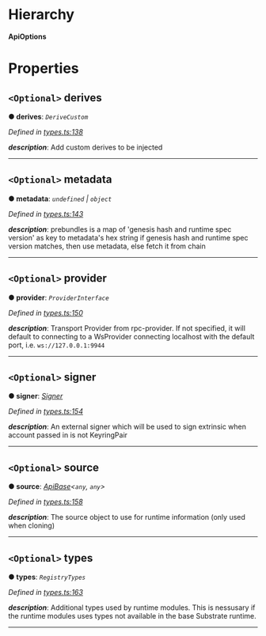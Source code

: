 

# Hierarchy

**ApiOptions**

# Properties

<a id="derives"></a>

## `<Optional>` derives

**● derives**: *`DeriveCustom`*

*Defined in [types.ts:138](https://github.com/polkadot-js/api/blob/f8f05ba/packages/api/src/types.ts#L138)*

*__description__*: Add custom derives to be injected

___
<a id="metadata"></a>

## `<Optional>` metadata

**● metadata**: *`undefined` \| `object`*

*Defined in [types.ts:143](https://github.com/polkadot-js/api/blob/f8f05ba/packages/api/src/types.ts#L143)*

*__description__*: prebundles is a map of 'genesis hash and runtime spec version' as key to metadata's hex string if genesis hash and runtime spec version matches, then use metadata, else fetch it from chain

___
<a id="provider"></a>

## `<Optional>` provider

**● provider**: *`ProviderInterface`*

*Defined in [types.ts:150](https://github.com/polkadot-js/api/blob/f8f05ba/packages/api/src/types.ts#L150)*

*__description__*: Transport Provider from rpc-provider. If not specified, it will default to connecting to a WsProvider connecting localhost with the default port, i.e. `ws://127.0.0.1:9944`

___
<a id="signer"></a>

## `<Optional>` signer

**● signer**: *[Signer](_types_.signer.md)*

*Defined in [types.ts:154](https://github.com/polkadot-js/api/blob/f8f05ba/packages/api/src/types.ts#L154)*

*__description__*: An external signer which will be used to sign extrinsic when account passed in is not KeyringPair

___
<a id="source"></a>

## `<Optional>` source

**● source**: *[ApiBase](../classes/_base_.apibase.md)<`any`, `any`>*

*Defined in [types.ts:158](https://github.com/polkadot-js/api/blob/f8f05ba/packages/api/src/types.ts#L158)*

*__description__*: The source object to use for runtime information (only used when cloning)

___
<a id="types"></a>

## `<Optional>` types

**● types**: *`RegistryTypes`*

*Defined in [types.ts:163](https://github.com/polkadot-js/api/blob/f8f05ba/packages/api/src/types.ts#L163)*

*__description__*: Additional types used by runtime modules. This is nessusary if the runtime modules uses types not available in the base Substrate runtime.

___

